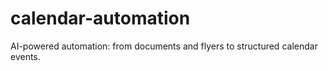 # calendar-automation
AI-powered automation: from documents and flyers to structured calendar events.
